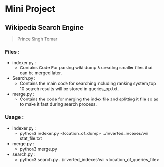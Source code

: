 # Mini Project

## Wikipedia Search Engine

>   Prince Singh Tomar

### Files : 
-   indexer.py :
    -   Contains Code For parsing wiki dump & creating smaller files that can be merged later.
-   Search.py :
    -   Contains the main code for searching including ranking system,top 10 search results will be stored in queries_op.txt.
-   merge.py :
    -   Contains the code for merging the index file and splitting it file so as to make it fast during search process.

### Usage :
-   indexer.py :
    -   python3 indexer.py <location_of_dump> ../inverted_indexes/wii stat_file.txt
-   merge.py :
    -   python3 merge.py
-   search.py :
    -   python3 search.py ../inverted_indexes/wii <location_of_queries_file>
